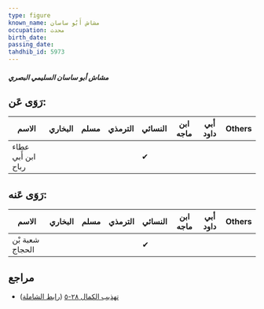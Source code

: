 ```yaml
---
type: figure
known_name: مشاش أَبُو ساسان
occupation: محدث
birth_date:
passing_date:
tahdhib_id: 5973
---
```

##### مشاش أبو ساسان السليمي البصري

## رَوَى عَن:
| الاسم              | البخاري | مسلم | الترمذي | النسائي | ابن ماجه | أبي داود | Others |
| ------------------ | ------- | ---- | ------- | ------- | -------- | -------- | ------ |
| عطاء ابن أَبي رباح |         |      |         | ✔       |          |          |        |
## رَوَى عَنه:
| الاسم           | البخاري | مسلم | الترمذي | النسائي | ابن ماجه | أبي داود | Others |
| --------------- | ------- | ---- | ------- | ------- | -------- | -------- | ------ |
| شعبة بْن الحجاج |         |      |         | ✔       |          |          |        |
## مراجع
- [تهذيب الكمال ٢٨-٥](obsidian://open?vault=Tahdhib-al-Kamal&file=Figures/٥٩٧٣-مشاش%20أبو%20ساسان%20السليمي%20البصري) ([رابط الشاملة](https://shamela.ws/book/3722/14980))